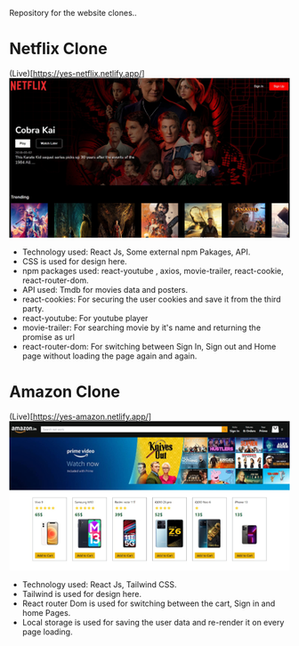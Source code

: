 Repository for the website clones..

# Netflix Clone
(Live)[https://yes-netflix.netlify.app/]
![netflix](./web-screenshot/netflix.jpg)
* Technology used: React Js, Some external npm Pakages, API.
* CSS is used for design here.
* npm packages used: react-youtube , axios, movie-trailer, react-cookie, react-router-dom.
* API used: Tmdb for movies data and posters.
* react-cookies: For securing the user cookies and save it from the third party.
* react-youtube: For youtube player
* movie-trailer: For searching movie by it's name and returning the promise as url
* react-router-dom: For switching between Sign In, Sign out and Home page without loading the page again and again.

# Amazon Clone
(Live)[https://yes-amazon.netlify.app/]
![amazon](./web-screenshot/amazon.jpg)
* Technology used: React Js, Tailwind CSS.
* Tailwind is used for design here.
* React router Dom is used for switching between the cart, Sign in and home Pages.
* Local storage is used for saving the user data and re-render it on every page loading.



